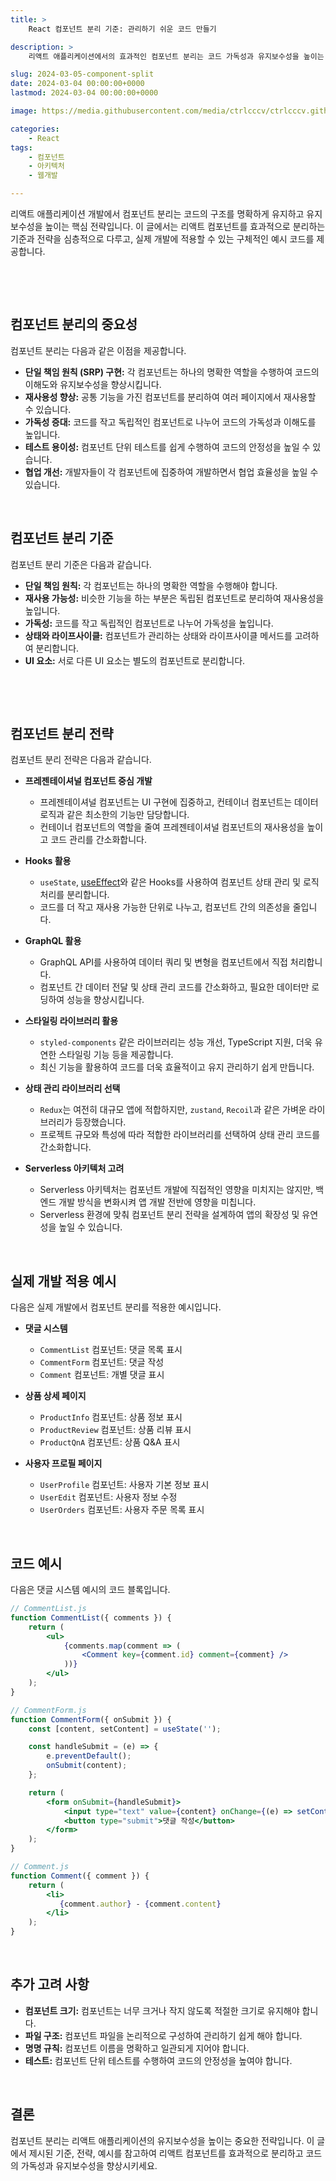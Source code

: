 ```yaml
---
title: >  
    React 컴포넌트 분리 기준: 관리하기 쉬운 코드 만들기

description: >  
    리액트 애플리케이션에서의 효과적인 컴포넌트 분리는 코드 가독성과 유지보수성을 높이는 전략으로, 단일 책임 원칙과 재사용성을 고려하여 프레젠테이셔널/컨테이너 컴포넌트, HOC 등을 활용합니다.

slug: 2024-03-05-component-split
date: 2024-03-04 00:00:00+0000
lastmod: 2024-03-04 00:00:00+0000

image: https://media.githubusercontent.com/media/ctrlcccv/ctrlcccv.github.io/master/assets/img/post/2024-03-05-component-split.webp

categories:
    - React
tags:
    - 컴포넌트
    - 아키텍처
    - 웹개발

---
```

리액트 애플리케이션 개발에서 컴포넌트 분리는 코드의 구조를 명확하게 유지하고 유지보수성을 높이는 핵심 전략입니다. 이 글에서는 리액트 컴포넌트를 효과적으로 분리하는 기준과 전략을 심층적으로 다루고, 실제 개발에 적용할 수 있는 구체적인 예시 코드를 제공합니다.   

<br>

<ins class="adsbygoogle"
     style="display:block; text-align:center;"
     data-ad-layout="in-article"
     data-ad-format="fluid"
     data-ad-client="ca-pub-8535540836842352"
     data-ad-slot="2974559225"></ins>
<script>
     (adsbygoogle = window.adsbygoogle || []).push({});
</script>


<br>

## 컴포넌트 분리의 중요성  

컴포넌트 분리는 다음과 같은 이점을 제공합니다.

* **단일 책임 원칙 (SRP) 구현:** 각 컴포넌트는 하나의 명확한 역할을 수행하여 코드의 이해도와 유지보수성을 향상시킵니다.
* **재사용성 향상:** 공통 기능을 가진 컴포넌트를 분리하여 여러 페이지에서 재사용할 수 있습니다.
* **가독성 증대:** 코드를 작고 독립적인 컴포넌트로 나누어 코드의 가독성과 이해도를 높입니다.
* **테스트 용이성:** 컴포넌트 단위 테스트를 쉽게 수행하여 코드의 안정성을 높일 수 있습니다.
* **협업 개선:** 개발자들이 각 컴포넌트에 집중하여 개발하면서 협업 효율성을 높일 수 있습니다.

<br>

## 컴포넌트 분리 기준

컴포넌트 분리 기준은 다음과 같습니다.

* **단일 책임 원칙:** 각 컴포넌트는 하나의 명확한 역할을 수행해야 합니다.
* **재사용 가능성:** 비슷한 기능을 하는 부분은 독립된 컴포넌트로 분리하여 재사용성을 높입니다.
* **가독성:** 코드를 작고 독립적인 컴포넌트로 나누어 가독성을 높입니다.
* **상태와 라이프사이클:** 컴포넌트가 관리하는 상태와 라이프사이클 메서드를 고려하여 분리합니다.
* **UI 요소:** 서로 다른 UI 요소는 별도의 컴포넌트로 분리합니다.  

<br>

<ins class="adsbygoogle"
     style="display:block; text-align:center;"
     data-ad-layout="in-article"
     data-ad-format="fluid"
     data-ad-client="ca-pub-8535540836842352"
     data-ad-slot="2974559225"></ins>
<script>
     (adsbygoogle = window.adsbygoogle || []).push({});
</script>


<br>

## 컴포넌트 분리 전략

컴포넌트 분리 전략은 다음과 같습니다.

* **프레젠테이셔널 컴포넌트 중심 개발**  
  - 프레젠테이셔널 컴포넌트는 UI 구현에 집중하고, 컨테이너 컴포넌트는 데이터 로직과 같은 최소한의 기능만 담당합니다.
  - 컨테이너 컴포넌트의 역할을 줄여 프레젠테이셔널 컴포넌트의 재사용성을 높이고 코드 관리를 간소화합니다.

* **Hooks 활용**   
  - `useState`, <a href="/code/2024-03-25-useeffect/" target="_blank" class="link">useEffect</a>와 같은 Hooks를 사용하여 컴포넌트 상태 관리 및 로직 처리를 분리합니다.
  - 코드를 더 작고 재사용 가능한 단위로 나누고, 컴포넌트 간의 의존성을 줄입니다.

* **GraphQL 활용**  
  - GraphQL API를 사용하여 데이터 쿼리 및 변형을 컴포넌트에서 직접 처리합니다.
  - 컴포넌트 간 데이터 전달 및 상태 관리 코드를 간소화하고, 필요한 데이터만 로딩하여 성능을 향상시킵니다.

* **스타일링 라이브러리 활용**  
  - `styled-components` 같은 라이브러리는 성능 개선, TypeScript 지원, 더욱 유연한 스타일링 기능 등을 제공합니다.
  - 최신 기능을 활용하여 코드를 더욱 효율적이고 유지 관리하기 쉽게 만듭니다.

* **상태 관리 라이브러리 선택**  
  - `Redux`는 여전히 대규모 앱에 적합하지만, `zustand`, `Recoil`과 같은 가벼운 라이브러리가 등장했습니다.
  - 프로젝트 규모와 특성에 따라 적합한 라이브러리를 선택하여 상태 관리 코드를 간소화합니다.

* **Serverless 아키텍처 고려**  
  - Serverless 아키텍처는 컴포넌트 개발에 직접적인 영향을 미치지는 않지만, 백엔드 개발 방식을 변화시켜 앱 개발 전반에 영향을 미칩니다.
  - Serverless 환경에 맞춰 컴포넌트 분리 전략을 설계하여 앱의 확장성 및 유연성을 높일 수 있습니다.
  
<br>

## 실제 개발 적용 예시

다음은 실제 개발에서 컴포넌트 분리를 적용한 예시입니다.

* **댓글 시스템**  
    * `CommentList` 컴포넌트: 댓글 목록 표시
    * `CommentForm` 컴포넌트: 댓글 작성
    * `Comment` 컴포넌트: 개별 댓글 표시

* **상품 상세 페이지**  
    * `ProductInfo` 컴포넌트: 상품 정보 표시
    * `ProductReview` 컴포넌트: 상품 리뷰 표시
    * `ProductQnA` 컴포넌트: 상품 Q&A 표시

* **사용자 프로필 페이지**  
    * `UserProfile` 컴포넌트: 사용자 기본 정보 표시
    * `UserEdit` 컴포넌트: 사용자 정보 수정
    * `UserOrders` 컴포넌트: 사용자 주문 목록 표시

<br>

## 코드 예시

다음은 댓글 시스템 예시의 코드 블록입니다.

```jsx
// CommentList.js
function CommentList({ comments }) {
    return (
        <ul>
            {comments.map(comment => (
                <Comment key={comment.id} comment={comment} />
            ))}
        </ul>
    );
}

// CommentForm.js
function CommentForm({ onSubmit }) {
    const [content, setContent] = useState('');

    const handleSubmit = (e) => {
        e.preventDefault();
        onSubmit(content);
    };

    return (
        <form onSubmit={handleSubmit}>
            <input type="text" value={content} onChange={(e) => setContent(e.target.value)} />
            <button type="submit">댓글 작성</button>
        </form>
    );
}

// Comment.js
function Comment({ comment }) {
    return (
        <li>
           {comment.author} - {comment.content}
        </li>
    );
}
```

<br>

## 추가 고려 사항

* **컴포넌트 크기:** 컴포넌트는 너무 크거나 작지 않도록 적절한 크기로 유지해야 합니다.
* **파일 구조:** 컴포넌트 파일을 논리적으로 구성하여 관리하기 쉽게 해야 합니다.
* **명명 규칙:** 컴포넌트 이름을 명확하고 일관되게 지어야 합니다.
* **테스트:** 컴포넌트 단위 테스트를 수행하여 코드의 안정성을 높여야 합니다.

<br>

## 결론

컴포넌트 분리는 리액트 애플리케이션의 유지보수성을 높이는 중요한 전략입니다. 이 글에서 제시된 기준, 전략, 예시를 참고하여 리액트 컴포넌트를 효과적으로 분리하고 코드의 가독성과 유지보수성을 향상시키세요.
